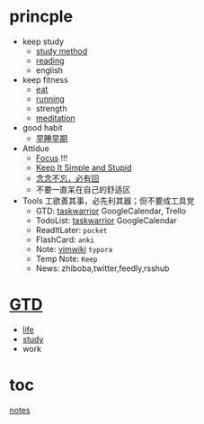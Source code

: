 # princple
  * keep study
    * [study method](study-method)
    * [reading](reading)
    * english
  * keep fitness
    * [eat](eat)
    * [running](running)
    * strength
    * [meditation](meditation)
  * good habit
    * [早睡早期](早睡早期)
  * Attidue
    * [Focus](Focus) !!!
    * [Keep It Simple and Stupid](KISS)
    * [念念不忘，必有回](attitude-regain)
    * 不要一直呆在自己的舒适区
  * Tools
    工欲善其事，必先利其器；但不要成工具党
    * GTD: [taskwarrior](taskwarrior) GoogleCalendar, Trello
    * TodoList: [taskwarrior](taskwarrior) GoogleCalendar
    * ReadItLater: `pocket`
    * FlashCard: `anki`
    * Note: [vimwiki](vimwiki) `typora`
    * Temp Note: `Keep`
    * News: zhiboba,twitter,feedly,rsshub

# [GTD](GTD)
  * [life](life)
  * [study](study)
  * work

# toc
  [notes](notes)
